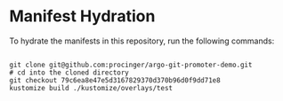 
# Manifest Hydration

To hydrate the manifests in this repository, run the following commands:

```shell

git clone git@github.com:procinger/argo-git-promoter-demo.git
# cd into the cloned directory
git checkout 79c6ea8e47e5d3167829370d370b96d0f9dd71e8
kustomize build ./kustomize/overlays/test
```